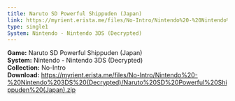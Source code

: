 ```yaml
---
title: Naruto SD Powerful Shippuden (Japan)
link: https://myrient.erista.me/files/No-Intro/Nintendo%20-%20Nintendo%203DS%20(Decrypted)/Naruto%20SD%20Powerful%20Shippuden%20(Japan).zip
type: single1
System: Nintendo - Nintendo 3DS (Decrypted)
---
```

<b>Game:</b> Naruto SD Powerful Shippuden (Japan)<br>
<b>System:</b> Nintendo - Nintendo 3DS (Decrypted)<br>
<b>Collection:</b> No-Intro<br>
<b>Download:</b> https://myrient.erista.me/files/No-Intro/Nintendo%20-%20Nintendo%203DS%20(Decrypted)/Naruto%20SD%20Powerful%20Shippuden%20(Japan).zip